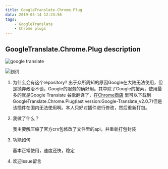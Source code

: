 ```yaml
---
title: GoogleTranslate.Chrome.Plug
data: 2019-03-14 12:23:56
tags: 
	- GoogleTranslate
	- Chrome plugs
---
```


## GoogleTranslate.Chrome.Plug description



![google translate](http://poatdt87z.bkt.clouddn.com/Screenshot_2019-03-14-12-21-05-627_com.android.browser.png)

![划词](http://poatdt87z.bkt.clouddn.com/%E5%9B%BE%E5%83%8F%20002.png)



1. 为什么会有这个repository?
    出于众所周知的原因Google在大陆无法使用，但是抛弃政治不谈，Google的服务的确好用。其中除了Google的搜索，使用最多的就是Google Translate 谷歌翻译了，在[Chrome商店](https://chrome.google.com/webstore/detail/google-translate/aapbdbdomjkkjkaonfhkkikfgjllcleb)  里可以下载到 GoogleTranslate.Chrome.Plug(last version:Google-Translate_v2.0.7)但是该插件在国内无法使用啊。本人只好对插件进行修改，然后重新打包。

2. 我做了什么？

    我主要解压缩了官方crx包修改了文件里的api，并重新打包封装

3. 功能如何

    基本正常使用，速度还快，稳定

4. 欢迎issue留言

  
